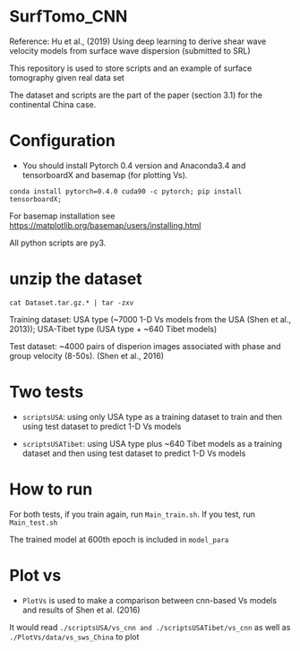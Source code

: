 # SurfTomo_CNN

Reference: Hu et al., (2019) Using deep learning to derive shear wave velocity models from surface wave dispersion (submitted to SRL)

This repository is used to store scripts and an example of surface tomography given real data set

The dataset and scripts are the part of the paper (section 3.1) for the continental China case.

# Configuration 

- You should install Pytorch 0.4 version and Anaconda3.4 and tensorboardX and basemap (for plotting Vs). 

`conda install pytorch=0.4.0 cuda90 -c pytorch; pip install tensorboardX;`

For basemap installation see https://matplotlib.org/basemap/users/installing.html

All python scripts are py3.

# unzip the dataset

`cat Dataset.tar.gz.* | tar -zxv `

Training dataset: USA type (~7000 1-D Vs models from the USA (Shen et al., 2013)); USA-Tibet type (USA type + ~640 Tibet models)

Test dataset:    ~4000 pairs of disperion images associated with phase and group velocity (8-50s). (Shen et al., 2016)

# Two tests

- `scriptsUSA`: using only USA type as a training dataset to train and then using test dataset to predict 1-D Vs models

- `scriptsUSATibet`: using USA type plus ~640 Tibet models as a training dataset and then using test dataset to predict 1-D Vs models

# How to run

For both tests, if you train again, run `Main_train.sh`. If you test, run `Main_test.sh`

The trained model at 600th epoch is included in `model_para`


# Plot vs

- `PlotVs` is used to make a comparison between cnn-based Vs models and results of Shen et al. (2016)

It would read `./scriptsUSA/vs_cnn and ./scriptsUSATibet/vs_cnn` as well as `./PlotVs/data/vs_sws_China` to plot


